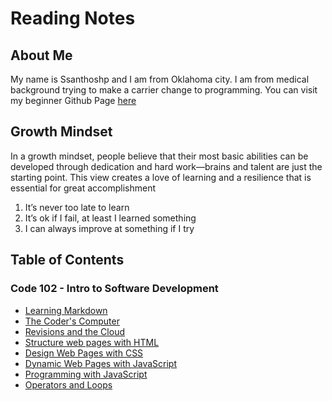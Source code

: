 # Reading Notes
## About Me
My name is Ssanthoshp and I am from Oklahoma city.  I am from medical background trying to make a carrier change to programming. You can visit my beginner Github Page [here](https://github.com/Ssanthoshp)

## Growth Mindset
In a growth mindset, people believe that their most basic abilities can be developed through dedication and hard work—brains and talent are just the starting point. This view creates a love of learning and a resilience that is essential for great accomplishment
1. It’s never too late to learn
2. It’s ok if I fail, at least I learned something
3. I can always improve at something if I try
## Table of Contents  

### Code 102 - Intro to Software Development

- [Learning Markdown](102/Class01.md)
- [The Coder's Computer](102/Class02.md)
- [Revisions and the Cloud](102/Class03.md)
- [Structure web pages with HTML]()
- [Design Web Pages with CSS]()
- [Dynamic Web Pages with JavaScript]()
- [Programming with JavaScript]()
- [Operators and Loops]()

